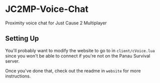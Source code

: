 # JC2MP-Voice-Chat
Proximity voice chat for Just Cause 2 Multiplayer

## Setting Up

You'll probably want to modify the website to go to in `client/cVoice.lua` since you won't be able to connect if you're not on the Panau Survival server.

Once you've done that, check out the readme in `website` for more instructions.